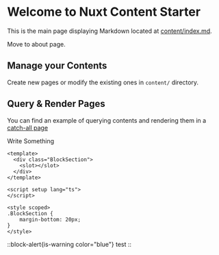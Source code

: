 # Welcome to Nuxt Content Starter

This is the main page displaying Markdown located at [content/index.md](https://github.com/nuxt/starter/blob/content/content/index.md).

Move to about page.

## Manage your Contents

Create new pages or modify the existing ones in `content/` directory.

## Query & Render Pages

You can find an example of querying contents and rendering them in a [catch-all page](https://github.com/nuxt/starter/blob/content/app/pages/%5B...slug%5D.vue)

Write Something

```vue [test.vue]
<template>
  <div class="BlockSection">
    <slot></slot>
  </div>
</template>

<script setup lang="ts">
</script>

<style scoped>
.BlockSection {
	margin-bottom: 20px;
}
</style>
```

::block-alert{is-warning color="blue"}
test
::
